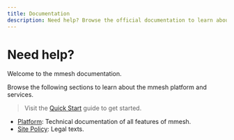 ```yaml
---
title: Documentation
description: Need help? Browse the official documentation to learn about the mmesh multi-cloud integration platform and services.
---
```


# Need help?

Welcome to the mmesh documentation.

Browse the following sections to learn about the mmesh platform and services.

> Visit the [Quick Start](/docs/platform/getting-started/quickstart/) guide to get started.

- [Platform](/docs/platform/): Technical documentation of all features of mmesh.
- [Site Policy](/docs/legal/): Legal texts.
